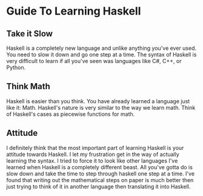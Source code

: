 # Guide To Learning Haskell

## Take it Slow
Haskell is a completely new language and unlike anything you've ever used. You need to slow it down and go one step at a time. The syntax of Haskell is very difficult to learn if all you've seen was languages like C#, C++, or Python.

## Think Math
Haskell is easier than you think. You have already learned a language just like it: Math. Haskell's nature is very similar to the way we learn math. Think of Haskell's cases as piecewise functions for math. 

## Attitude
I definitely think that the most important part of learning Haskell is your attitude towards Haskell. I let my frustration get in the way of actually learning the syntax. I tried to force it to look like other languages I've learned when Haskell is a completely different beast. All you've gotta do is slow down and take the time to step through haskell one step at a time. I've found that writing out the mathematical steps on paper is much better then just trying to think of it in another language then translating it into Haskell. 